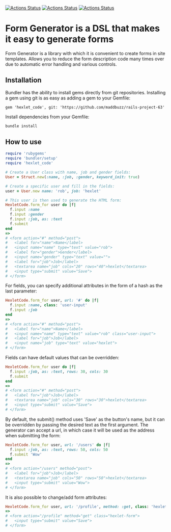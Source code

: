 [![Actions Status](https://github.com/maddbuzz/rails-project-63/actions/workflows/CI.yml/badge.svg)](https://github.com/maddbuzz/rails-project-63/actions/workflows/CI.yml)
[![Actions Status](https://github.com/maddbuzz/rails-project-63/actions/workflows/hexlet-check.yml/badge.svg)](https://github.com/maddbuzz/rails-project-63/actions/workflows/hexlet-check.yml)
[![Actions Status](https://github.com/maddbuzz/rails-project-63/actions/workflows/main.yml/badge.svg)](https://github.com/maddbuzz/rails-project-63/actions/workflows/main.yml)

# Form Generator is a DSL that makes it easy to generate forms

Form Generator is a library with which it is convenient to create forms in site templates. Allows you to reduce the form description code many times over due to automatic error handling and various controls.

## Installation

Bundler has the ability to install gems directly from git repositories. Installing a gem using git is as easy as adding a gem to your Gemfile:

```
gem 'hexlet_code', git: 'https://github.com/maddbuzz/rails-project-63'
```

Install dependencies from your Gemfile:

```sh
bundle install
```

## How to use

```ruby
require 'rubygems'
require 'bundler/setup'
require 'hexlet_code'

# Create a User class with name, job and gender fields:
User = Struct.new(:name, :job, :gender, keyword_init: true)

# Create a specific user and fill in the fields:
user = User.new name: 'rob', job: 'hexlet'

# This user is then used to generate the HTML form:
HexletCode.form_for user do |f|
  f.input :name
  f.input :gender
  f.input :job, as: :text
  f.submit
end
=>
# <form action="#" method="post">
#   <label for="name">Name</label>
#   <input name="name" type="text" value="rob">
#   <label for="gender">Gender</label>
#   <input name="gender" type="text" value="">
#   <label for="job">Job</label>
#   <textarea name="job" cols="20" rows="40">hexlet</textarea>
#   <input type="submit" value="Save">
# </form>
```

For fields, you can specify additional attributes in the form of a hash as the last parameter:

```ruby
HexletCode.form_for user, url: '#' do |f|
  f.input :name, class: 'user-input'
  f.input :job
end
=>
# <form action="#" method="post">
#   <label for="name">Name</label>
#   <input name="name" type="text" value="rob" class="user-input">
#   <label for="job">Job</label>
#   <input name="job" type="text" value="hexlet">
# </form>
```

Fields can have default values that can be overridden:

```ruby
HexletCode.form_for user do |f|
  f.input :job, as: :text, rows: 30, cols: 30
  f.submit
end
=>
# <form action="#" method="post">
#   <label for="job">Job</label>
#   <textarea name="job" cols="30" rows="30">hexlet</textarea>
#   <input type="submit" value="Save">
# </form>
```

By default, the submit() method uses 'Save' as the button's name, but it can be overridden by passing the desired text as the first argument. The generator can accept a url, in which case it will be used as the address when submitting the form:

```ruby
HexletCode.form_for user, url: '/users' do |f|
  f.input :job, as: :text, rows: 50, cols: 50
  f.submit 'Wow'
end
=>
# <form action="/users" method="post">
#   <label for="job">Job</label>
#   <textarea name="job" cols="50" rows="50">hexlet</textarea>
#   <input type="submit" value="Wow">
# </form>
```

It is also possible to change/add form attributes:

```ruby
HexletCode.form_for user, url: '/profile', method: :get, class: 'hexlet-form', &:submit
=>
# <form action="/profile" method="get" class="hexlet-form">
#   <input type="submit" value="Save">
# </form>
```
